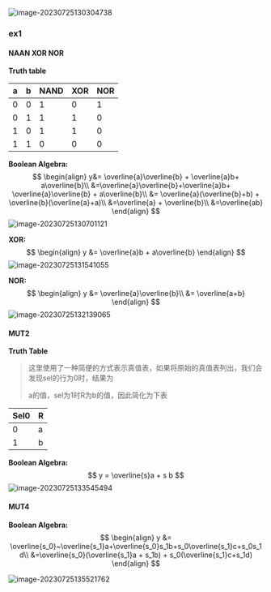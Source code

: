 ![image-20230725130304738](/home/sparkai/.config/Typora/typora-user-images/image-20230725130304738.png)

### ex1

#### NAAN XOR NOR

**Truth table**

| a    | b    | NAND | XOR  | NOR  |
| ---- | ---- | ---- | ---- | ---- |
| 0    | 0    | 1    | 0    | 1    |
| 0    | 1    | 1    | 1    | 0    |
| 1    | 0    | 1    | 1    | 0    |
| 1    | 1    | 0    | 0    | 0    |

**Boolean Algebra:**
$$
\begin{align}
y&= \overline{a}\overline{b} + \overline{a}b+ a\overline{b}\\
&=\overline{a}\overline{b}+\overline{a}b+ \overline{a}\overline{b} + a\overline{b}\\
&= \overline{a}(\overline{b}+b) + \overline{b}(\overline{a}+a)\\
&=\overline{a} + \overline{b}\\
&=\overline{ab}
\end{align}
$$
![image-20230725130701121](/home/sparkai/.config/Typora/typora-user-images/image-20230725130701121.png)

**XOR:**
$$
\begin{align}
y &= \overline{a}b + a\overline{b}
\end{align}
$$
![image-20230725131541055](/home/sparkai/.config/Typora/typora-user-images/image-20230725131541055.png)

**NOR:**
$$
\begin{align}
y &= \overline{a}\overline{b}\\
&= \overline{a+b}
\end{align}
$$
![image-20230725132139065](/home/sparkai/.config/Typora/typora-user-images/image-20230725132139065.png)

#### MUT2

**Truth Table**

> 这里使用了一种简便的方式表示真值表，如果将原始的真值表列出，我们会发现sel的行为0时，结果为
>
> a的值，sel为1时R为b的值，因此简化为下表

| Sel0 | R    |
| ---- | ---- |
| 0    | a    |
| 1    | b    |

**Boolean Algebra:**
$$
y = \overline{s}a + s b
$$
![image-20230725133545494](/home/sparkai/.config/Typora/typora-user-images/image-20230725133545494.png)

#### MUT4

**Boolean Algebra:**
$$
\begin{align}
y &= \overline{s_0}~\overline{s_1}a+\overline{s_0}s_1b+s_0\overline{s_1}c+s_0s_1d\\
&=\overline{s_0}(\overline{s_1}a + s_1b) + s_0(\overline{s_1}c+s_1d)
\end{align}
$$


![image-20230725135521762](/home/sparkai/.config/Typora/typora-user-images/image-20230725135521762.png)